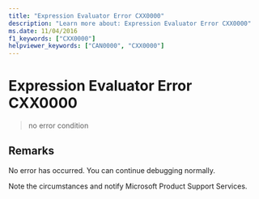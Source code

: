 ```yaml
---
title: "Expression Evaluator Error CXX0000"
description: "Learn more about: Expression Evaluator Error CXX0000"
ms.date: 11/04/2016
f1_keywords: ["CXX0000"]
helpviewer_keywords: ["CAN0000", "CXX0000"]
---
```

# Expression Evaluator Error CXX0000

> no error condition

## Remarks

No error has occurred. You can continue debugging normally.

Note the circumstances and notify Microsoft Product Support Services.
